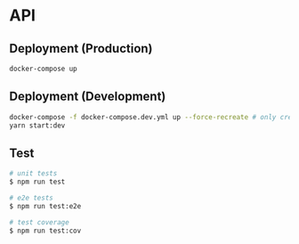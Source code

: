 # API

<!-- ## Description

... -->

## Deployment (Production)

```bash
docker-compose up
```

## Deployment (Development)

```bash
docker-compose -f docker-compose.dev.yml up --force-recreate # only create databases
yarn start:dev
```

## Test

```bash
# unit tests
$ npm run test

# e2e tests
$ npm run test:e2e

# test coverage
$ npm run test:cov
```
